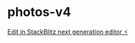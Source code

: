 # photos-v4

[Edit in StackBlitz next generation editor ⚡️](https://stackblitz.com/~/github.com/shadles404/photos-v4)